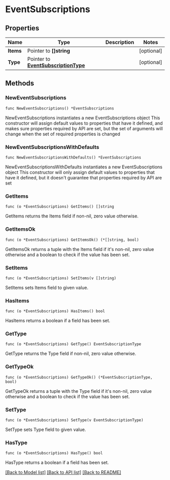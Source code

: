 # EventSubscriptions

## Properties

Name | Type | Description | Notes
------------ | ------------- | ------------- | -------------
**Items** | Pointer to **[]string** |  | [optional] 
**Type** | Pointer to [**EventSubscriptionType**](EventSubscriptionType.md) |  | [optional] 

## Methods

### NewEventSubscriptions

`func NewEventSubscriptions() *EventSubscriptions`

NewEventSubscriptions instantiates a new EventSubscriptions object
This constructor will assign default values to properties that have it defined,
and makes sure properties required by API are set, but the set of arguments
will change when the set of required properties is changed

### NewEventSubscriptionsWithDefaults

`func NewEventSubscriptionsWithDefaults() *EventSubscriptions`

NewEventSubscriptionsWithDefaults instantiates a new EventSubscriptions object
This constructor will only assign default values to properties that have it defined,
but it doesn't guarantee that properties required by API are set

### GetItems

`func (o *EventSubscriptions) GetItems() []string`

GetItems returns the Items field if non-nil, zero value otherwise.

### GetItemsOk

`func (o *EventSubscriptions) GetItemsOk() (*[]string, bool)`

GetItemsOk returns a tuple with the Items field if it's non-nil, zero value otherwise
and a boolean to check if the value has been set.

### SetItems

`func (o *EventSubscriptions) SetItems(v []string)`

SetItems sets Items field to given value.

### HasItems

`func (o *EventSubscriptions) HasItems() bool`

HasItems returns a boolean if a field has been set.

### GetType

`func (o *EventSubscriptions) GetType() EventSubscriptionType`

GetType returns the Type field if non-nil, zero value otherwise.

### GetTypeOk

`func (o *EventSubscriptions) GetTypeOk() (*EventSubscriptionType, bool)`

GetTypeOk returns a tuple with the Type field if it's non-nil, zero value otherwise
and a boolean to check if the value has been set.

### SetType

`func (o *EventSubscriptions) SetType(v EventSubscriptionType)`

SetType sets Type field to given value.

### HasType

`func (o *EventSubscriptions) HasType() bool`

HasType returns a boolean if a field has been set.


[[Back to Model list]](../README.md#documentation-for-models) [[Back to API list]](../README.md#documentation-for-api-endpoints) [[Back to README]](../README.md)


